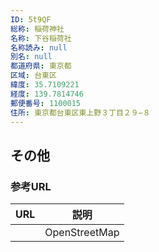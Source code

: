 ```yaml
---
ID: 5t9QF
総称: 稲荷神社
名称: 下谷稲荷社
名称読み: null
別名: null
都道府県: 東京都
区域: 台東区
緯度: 35.7109221
経度: 139.7814746
郵便番号: 1100015
住所: 東京都台東区東上野３丁目２９−８
---
```


## その他

### 参考URL

| URL | 説明          |
| --- | ------------- |
|     | OpenStreetMap |
